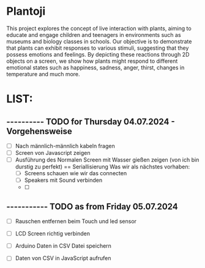 # Plantoji

This project explores the concept of live interaction with plants, aiming to educate and engage children and teenagers in environments such as museums and biology classes in schools. Our objective is to demonstrate that plants can exhibit responses to various stimuli, suggesting that they possess emotions and feelings. By depicting these reactions through 2D objects on a screen, we show how plants might respond to different emotional states such as happiness, sadness, anger, thirst, changes in temperature and much more.


# LIST:

## ---------- TODO for Thursday 04.07.2024 - Vorgehensweise

- [ ] Nach männlich-männlich kabeln fragen
- [ ] Screen von Javascript zeigen
- [ ] Ausführung des Normalen Screen mit Wasser gießen zeigen (von ich bin durstig zu perfekt) == Seriallisierung
Was wir als nächstes vorhaben:
  - [ ] Screens schauen wie wir das connecten
  - [ ] Speakers mit Sound verbinden
  - [ ] 
  

## ----------- TODO as from Friday 05.07.2024

- [ ] Rauschen entfernen beim Touch und led sensor
- [ ] LCD Screen richtig verbinden
- [ ] Arduino Daten in CSV Datei speichern
- [ ] Daten von CSV in JavaScript aufrufen


